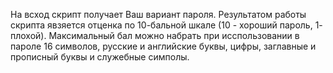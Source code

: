 На всход скрипт получает Ваш вариант пароля.
Результатом работы скрипта явзяется отценка по 10-бальной шкале (10 - хороший пароль, 1- плохой).
Максимальный бал можно набрать при исспользовании в пароле 16 символов, русские и английские буквы, цифры, заглавные и прописный буквы и служебные симполы.
